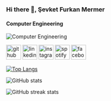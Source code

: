 ### Hi there 👋, Şevket Furkan Mermer
#### Computer Engineering
![Computer Engineering](https://camo.githubusercontent.com/7de37139d0b4c1ce40865e799b446c0e963a3dd8fb68d239707237c40604fa3d/68747470733a2f2f63646e2e6472696262626c652e636f6d2f75736572732f3733303730332f73637265656e73686f74732f363538313234332f6176656e746f2e676966)




[<img src='https://cdn.jsdelivr.net/npm/simple-icons@3.0.1/icons/github.svg' alt='github' height='40'>](https://github.com/sevketfurkanmermer)  [<img src='https://cdn.jsdelivr.net/npm/simple-icons@3.0.1/icons/linkedin.svg' alt='linkedin' height='40'>](https://www.linkedin.com/in/sevketfurkanmermer/)  [<img src='https://cdn.jsdelivr.net/npm/simple-icons@3.0.1/icons/instagram.svg' alt='instagram' height='40'>](https://www.instagram.com/sfurkanmermer/)  [<img src='https://cdn.jsdelivr.net/npm/simple-icons@3.0.1/icons/spotify.svg' alt='spotify' height='40'>](https://open.spotify.com/user/31xw5dtymzvkwv5siaobygvnagnq?si=0718c27f5d0e430b)  [<img src='https://cdn.jsdelivr.net/npm/simple-icons@3.0.1/icons/facebook.svg' alt='facebook' height='40'>](https://www.facebook.com/profile.php?id=100005048298338)  

[![Top Langs](https://github-readme-stats.vercel.app/api/top-langs/?username=sevketfurkanmermer)](https://github.com/anuraghazra/github-readme-stats)

![GitHub stats](https://github-readme-stats.vercel.app/api?username=sevketfurkanmermer&show_icons=true)  

![GitHub streak stats](https://streak-stats.demolab.com/?user=sevketfurkanmermer)  

